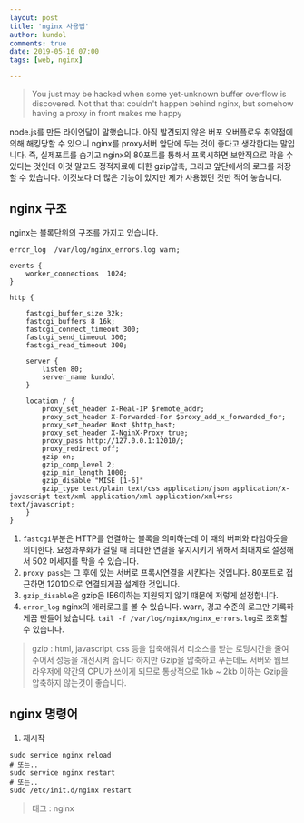 ```yaml
---
layout: post
title: 'nginx 사용법'
author: kundol
comments: true
date: 2019-05-16 07:00
tags: [web, nginx]

---   
```

 > You just may be hacked when some yet-unknown buffer overflow is discovered. Not that that couldn't happen behind nginx, but somehow having a proxy in front makes me happy

node.js를 만든 라이언달이 말했습니다. 아직 발견되지 않은 버포 오버플로우 취약점에 의해 해킹당할 수 있으니 nginx를 proxy서버 앞단에 두는 것이 좋다고 생각한다는 말입니다. 
즉, 실제포트를 숨기고 nginx의 80포트를 통해서 프록시하면 보안적으로 막을 수 있다는 것인데 이것 말고도 정적자료에 대한 gzip압축, 그리고 앞단에서의 로그를 저장할 수 있습니다. 이것보다 더 많은 기능이 있지만 제가 사용했던 것만 적어 놓습니다.  

## nginx 구조 
nginx는 블록단위의 구조를 가지고 있습니다. 
```shell
error_log  /var/log/nginx_errors.log warn;

events { 
    worker_connections  1024;
}

http {  

    fastcgi_buffer_size 32k;
    fastcgi_buffers 8 16k;
    fastcgi_connect_timeout 300;
    fastcgi_send_timeout 300;
    fastcgi_read_timeout 300;  

    server {
        listen 80; 
        server_name kundol 
    }

    location / {
        proxy_set_header X-Real-IP $remote_addr;
        proxy_set_header X-Forwarded-For $proxy_add_x_forwarded_for;
        proxy_set_header Host $http_host;
        proxy_set_header X-NginX-Proxy true;
        proxy_pass http://127.0.0.1:12010/;
        proxy_redirect off;
        gzip on; 
        gzip_comp_level 2; 
        gzip_min_length 1000; 
        gzip_disable "MISE [1-6]"
        gzip_type text/plain text/css application/json application/x-javascript text/xml application/xml application/xml+rss text/javascript;
    }
}
```
1. `fastcgi`부분은 HTTP를 연결하는 블록을 의미하는데 이 때의 버퍼와 타임아웃을 의미한다. 
요청과부화가 걸릴 때 최대한 연결을 유지시키기 위해서 최대치로 설정해서 502 메세지를 막을 수 있습니다. 
2. `proxy_pass`는 그 후에 있는 서버로 프록시연결을 시킨다는 것입니다. 80포트로 접근하면 12010으로 연결되게끔 설계한 것입니다. 
3. `gzip_disable`은 gzip은 IE6이하는 지원되지 않기 떄문에 저렇게 설정합니다.
4. `error_log` nginx의 애러로그를 볼 수 있습니다. warn, 경고 수준의 로그만 기록하게끔 만들어 놨습니다. `tail -f /var/log/nginx/nginx_errors.log`로 조회할 수 있습니다. 

 > gzip : html, javascript, css 등을 압축해줘서 리소스를 받는 로딩시간을 줄여주어서 성능을 개선시켜 줍니다 하지만 Gzip을 압축하고 푸는데도 서버와 웹브라우저에 약간의 CPU가 쓰이게 되므로 통상적으로 1kb ~ 2kb 이하는 Gzip을 압축하지 않는것이 좋습니다. 



## nginx 명령어
1. 재시작
```shell
sudo service nginx reload
# 또는..
sudo service nginx restart
# 또는.. 
sudo /etc/init.d/nginx restart
```
  > 태그 : nginx